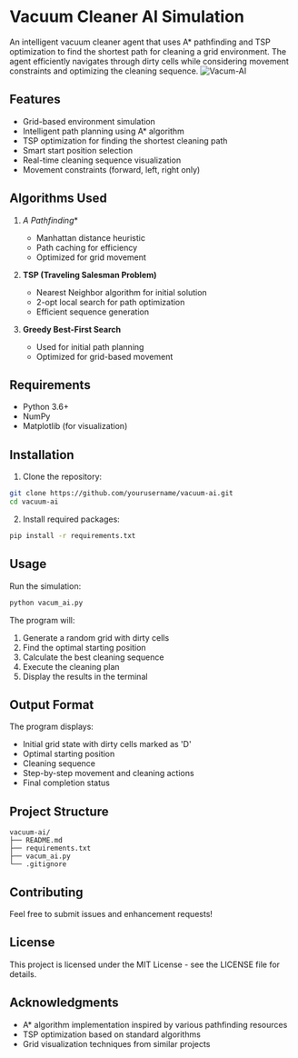 # Vacuum Cleaner AI Simulation

An intelligent vacuum cleaner agent that uses A* pathfinding and TSP optimization to find the shortest path for cleaning a grid environment. The agent efficiently navigates through dirty cells while considering movement constraints and optimizing the cleaning sequence.
![Vacum-AI](https://github.com/user-attachments/assets/822c4ef9-7b83-4fc1-8941-856992b21cd0)

## Features

- Grid-based environment simulation
- Intelligent path planning using A* algorithm
- TSP optimization for finding the shortest cleaning path
- Smart start position selection
- Real-time cleaning sequence visualization
- Movement constraints (forward, left, right only)

## Algorithms Used

1. **A* Pathfinding**
   - Manhattan distance heuristic
   - Path caching for efficiency
   - Optimized for grid movement

2. **TSP (Traveling Salesman Problem)**
   - Nearest Neighbor algorithm for initial solution
   - 2-opt local search for path optimization
   - Efficient sequence generation

3. **Greedy Best-First Search**
   - Used for initial path planning
   - Optimized for grid-based movement

## Requirements

- Python 3.6+
- NumPy
- Matplotlib (for visualization)

## Installation

1. Clone the repository:
```bash
git clone https://github.com/yourusername/vacuum-ai.git
cd vacuum-ai
```

2. Install required packages:
```bash
pip install -r requirements.txt
```

## Usage

Run the simulation:
```bash
python vacum_ai.py
```

The program will:
1. Generate a random grid with dirty cells
2. Find the optimal starting position
3. Calculate the best cleaning sequence
4. Execute the cleaning plan
5. Display the results in the terminal

## Output Format

The program displays:
- Initial grid state with dirty cells marked as 'D'
- Optimal starting position
- Cleaning sequence
- Step-by-step movement and cleaning actions
- Final completion status

## Project Structure

```
vacuum-ai/
├── README.md
├── requirements.txt
├── vacum_ai.py
└── .gitignore
```

## Contributing

Feel free to submit issues and enhancement requests!

## License

This project is licensed under the MIT License - see the LICENSE file for details.

## Acknowledgments

- A* algorithm implementation inspired by various pathfinding resources
- TSP optimization based on standard algorithms
- Grid visualization techniques from similar projects 
